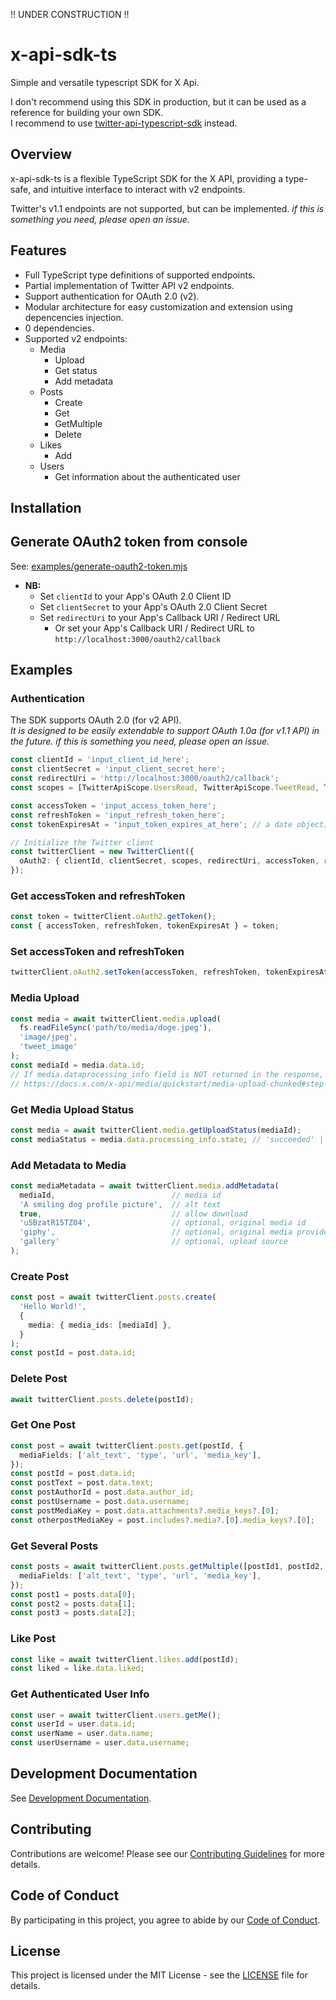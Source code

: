 !! UNDER CONSTRUCTION !!

# x-api-sdk-ts

Simple and versatile typescript SDK for X Api.

I don't recommend using this SDK in production, but it can be used as a reference for building your own SDK.  
I recommend to use [twitter-api-typescript-sdk](https://github.com/xdevplatform/twitter-api-typescript-sdk) instead.  

## Overview

x-api-sdk-ts is a flexible TypeScript SDK for the X API, providing a type-safe, and intuitive interface to interact with v2 endpoints.  

Twitter's v1.1 endpoints are not supported, but can be implemented. *if this is something you need, please open an issue.*  

## Features

- Full TypeScript type definitions of supported endpoints.
- Partial implementation of Twitter API v2 endpoints.
- Support authentication for OAuth 2.0 (v2).
- Modular architecture for easy customization and extension using depencencies injection.
- 0 dependencies.
- Supported v2 endpoints:
  - Media
    - Upload
    - Get status
    - Add metadata
  - Posts
    - Create
    - Get
    - GetMultiple
    - Delete
  - Likes
    - Add
  - Users
    - Get information about the authenticated user

## Installation

## Generate OAuth2 token from console

See: [examples/generate-oauth2-token.mjs](https://github.com/Micka33/x-api-sdk-ts/blob/main/examples/generate-oauth2-token.mjs)

- **NB:**
  - Set `clientId` to your App's OAuth 2.0 Client ID
  - Set `clientSecret` to your App's OAuth 2.0 Client Secret
  - Set `redirectUri` to your App's Callback URI / Redirect URL
    - Or set your App's Callback URI / Redirect URL to `http://localhost:3000/oauth2/callback`

## Examples

### Authentication

The SDK supports OAuth 2.0 (for v2 API).  
*It is designed to be easily extendable to support OAuth 1.0a (for v1.1 API) in the future. if this is something you need, please open an issue.*

```typescript
const clientId = 'input_client_id_here';
const clientSecret = 'input_client_secret_here';
const redirectUri = 'http://localhost:3000/oauth2/callback';
const scopes = [TwitterApiScope.UsersRead, TwitterApiScope.TweetRead, TwitterApiScope.TweetWrite, TwitterApiScope.OfflineAccess, TwitterApiScope.MediaWrite];

const accessToken = 'input_access_token_here';
const refreshToken = 'input_refresh_token_here';
const tokenExpiresAt = 'input_token_expires_at_here'; // a date object; example: new Date()

// Initialize the Twitter client
const twitterClient = new TwitterClient({
  oAuth2: { clientId, clientSecret, scopes, redirectUri, accessToken, refreshToken, tokenExpiresAt },
});
```

### Get accessToken and refreshToken

```typescript
const token = twitterClient.oAuth2.getToken();
const { accessToken, refreshToken, tokenExpiresAt } = token;
```

### Set accessToken and refreshToken

```typescript
twitterClient.oAuth2.setToken(accessToken, refreshToken, tokenExpiresAt);
```

### Media Upload

```typescript
const media = await twitterClient.media.upload(
  fs.readFileSync('path/to/media/doge.jpeg'),
  'image/jpeg',
  'tweet_image'
);
const mediaId = media.data.id;
// If media.dataprocessing_info field is NOT returned in the response, then mediaId is ready for use in other API endpoints.
// https://docs.x.com/x-api/media/quickstart/media-upload-chunked#step-2-%3A-post-media%2Fupload-append
```

### Get Media Upload Status

```typescript
const media = await twitterClient.media.getUploadStatus(mediaId);
const mediaStatus = media.data.processing_info.state; // 'succeeded' | 'in_progress' | 'pending' | 'failed'
```

### Add Metadata to Media

```typescript
const mediaMetadata = await twitterClient.media.addMetadata(
  mediaId,                          // media id
  'A smiling dog profile picture',  // alt text
  true,                             // allow download
  'u5BzatR15TZ04',                  // optional, original media id
  'giphy',                          // optional, original media provider
  'gallery'                         // optional, upload source
);
```

### Create Post

```typescript
const post = await twitterClient.posts.create(
  'Hello World!',
  {
    media: { media_ids: [mediaId] },
  }
);
const postId = post.data.id;
```

### Delete Post

```typescript
await twitterClient.posts.delete(postId);
```

### Get One Post

```typescript
const post = await twitterClient.posts.get(postId, {
  mediaFields: ['alt_text', 'type', 'url', 'media_key'],
});
const postId = post.data.id;
const postText = post.data.text;
const postAuthorId = post.data.author_id;
const postUsername = post.data.username;
const postMediaKey = post.data.attachments?.media_keys?.[0];
const otherpostMediaKey = post.includes?.media?.[0].media_keys?.[0];
```

### Get Several Posts

```typescript
const posts = await twitterClient.posts.getMultiple([postId1, postId2, postId3], {
  mediaFields: ['alt_text', 'type', 'url', 'media_key'],
});
const post1 = posts.data[0];
const post2 = posts.data[1];
const post3 = posts.data[2];
```

### Like Post

```typescript
const like = await twitterClient.likes.add(postId);
const liked = like.data.liked;
```

### Get Authenticated User Info

```typescript
const user = await twitterClient.users.getMe();
const userId = user.data.id;
const userName = user.data.name;
const userUsername = user.data.username;
```

## Development Documentation

See [Development Documentation](https://github.com/Micka33/x-api-sdk-ts/blob/main/DEVELOPMENT.md).

## Contributing

Contributions are welcome! Please see our [Contributing Guidelines](CONTRIBUTING.md) for more details.

## Code of Conduct

By participating in this project, you agree to abide by our [Code of Conduct](CODE_OF_CONDUCT.md).

## License

This project is licensed under the MIT License - see the [LICENSE](LICENSE) file for details.
